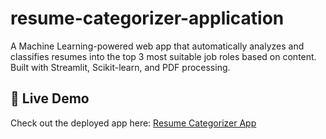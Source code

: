 # resume-categorizer-application
A Machine Learning-powered web app that automatically analyzes and classifies resumes into the top 3 most suitable job roles based on content. Built with Streamlit, Scikit-learn, and PDF processing.
## 🚀 Live Demo
Check out the deployed app here: [Resume Categorizer App](https://animeshmittal-resume-categorizer-application.streamlit.app/)
